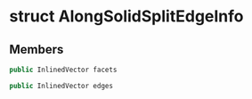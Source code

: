 # struct AlongSolidSplitEdgeInfo


## Members

```cpp
public InlinedVector facets
```

```cpp
public InlinedVector edges
```



